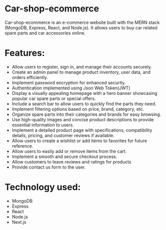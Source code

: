 # Car-shop-ecommerce

Car-shop-ecommerce is an e-commerce website built with the MERN stack (MongoDB, Express, React, and Node.js). It allows users to buy car related spare parts and car accessories online.

# Features:

- Allow users to register, sign in, and manage their accounts securely.
- Create an admin panel to manage product inventory, user data, and orders efficiently.
- Implement password encryption for enhanced security.
- Authentication implemented using Json Web Token(JWT)
- Display a visually appealing homepage with a hero banner showcasing popular car spare parts or special offers.
- Include a search bar to allow users to quickly find the parts they need.
- Implement filtering options based on price, brand, category, etc.
- Organize spare parts into their categories and brands for easy browsing.
- Use high-quality images and concise product descriptions to provide essential information to users.
- Implement a detailed product page with specifications, compatibility details, pricing, and customer reviews if available.
- Allow users to create a wishlist or add items to favorites for future reference.
- Allow users to easily add or remove items from the cart.
- Implement a smooth and secure checkout process.
- Allow customers to leave reviews and ratings for products
- Provide contact us form to the user.

# Technology used:

- MongoDB
- Express
- React
- Node.js
- Next.js

